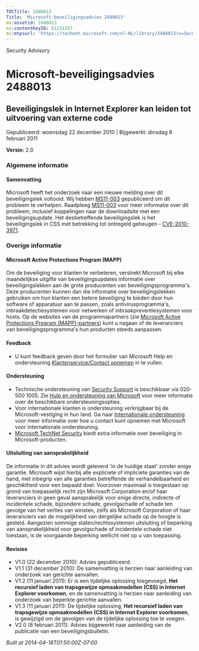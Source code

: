 ```yaml
---
TOCTitle: 2488013
Title: 'Microsoft-beveiligingsadvies 2488013'
ms:assetid: 2488013
ms:contentKeyID: 61231357
ms:mtpsurl: 'https://technet.microsoft.com/nl-NL/library/2488013(v=Security.10)'
---
```


Security Advisory

Microsoft-beveiligingsadvies 2488013
====================================

Beveiligingslek in Internet Explorer kan leiden tot uitvoering van externe code
-------------------------------------------------------------------------------

Gepubliceerd: woensdag 22 december 2010 | Bijgewerkt: dinsdag 8 februari 2011

**Versie:** 2.0

### Algemene informatie

#### Samenvatting

Microsoft heeft het onderzoek naar een nieuwe melding over dit beveiligingslek voltooid. Wij hebben [MS11-003](http://technet.microsoft.com/security/bulletin/ms11-003) gepubliceerd om dit probleem te verhelpen. Raadpleeg [MS11-003](http://technet.microsoft.com/security/bulletin/ms11-003) voor meer informatie over dit probleem, inclusief koppelingen naar de downloadsite met een beveiligingsupdate. Het desbetreffende beveiligingslek is het beveiligingslek in CSS met betrekking tot ontregeld geheugen - [CVE-2010-3971](http://www.cve.mitre.org/cgi-bin/cvename.cgi?name=cve-2010-3971).

### Overige informatie

#### Microsoft Active Protections Program (MAPP)

Om de beveiliging voor klanten te verbeteren, verstrekt Microsoft bij elke maandelijkse uitgifte van beveiligingsupdates informatie over beveiligingslekken aan de grote producenten van beveiligingsprogramma's. Deze producenten kunnen dan die informatie over beveiligingslekken gebruiken om hun klanten een betere beveiliging te bieden door hun software of apparatuur aan te passen, zoals antivirusprogramma's, inbraakdetectiesystemen voor netwerken of inbraakpreventiesystemen voor hosts. Op de websites van de programmapartners (zie [Microsoft Active Protections Program (MAPP)-partners](http://www.microsoft.com/security/msrc/mapp/partners.mspx)) kunt u nagaan of de leveranciers van beveiligingsprogramma's hun producten steeds aanpassen.

#### Feedback

-   U kunt feedback geven door het formulier van Microsoft Help en ondersteuning [Klantenservice/Contact opnemen](https://support.microsoft.com/common/survey.aspx?scid=sw;en;1257&amp;showpage=1&amp;ws=technet&amp;sd=tech) in te vullen.

#### Ondersteuning

-   Technische ondersteuning van [Security Support](http://go.microsoft.com/fwlink/?linkid=21131) is beschikbaar via 020-500 1005. Zie [Hulp en ondersteuning van Microsoft](http://support.microsoft.com/) voor meer informatie over de beschikbare ondersteuningsopties.
-   Voor internationale klanten is ondersteuning verkrijgbaar bij de Microsoft-vestiging in hun land. Ga naar [Internationale ondersteuning](http://go.microsoft.com/fwlink/?linkid=21155) voor meer informatie over hoe u contact kunt opnemen met Microsoft voor internationale ondersteuning.
-   [Microsoft TechNet Security](http://go.microsoft.com/fwlink/?linkid=21132) biedt extra informatie over beveiliging in Microsoft-producten.

#### Uitsluiting van aansprakelijkheid

De informatie in dit advies wordt geleverd 'in de huidige staat' zonder enige garantie. Microsoft wijst hierbij alle expliciete of impliciete garanties van de hand, met inbegrip van alle garanties betreffende de verhandelbaarheid en geschiktheid voor een bepaald doel. Voorzover maximaal is toegestaan op grond van toepasselijk recht zijn Microsoft Corporation en/of haar leveranciers in geen geval aansprakelijk voor enige directe, indirecte of incidentele schade, bijzondere schade, gevolgschade of schade ten gevolge van het verlies van winsten, zelfs als Microsoft Corporation of haar leveranciers van de mogelijkheid van dergelijke schade op de hoogte is gesteld. Aangezien sommige staten/rechtssystemen uitsluiting of beperking van aansprakelijkheid voor gevolgschade of incidentele schade niet toestaan, is de voorgaande beperking wellicht niet op u van toepassing.

#### Revisies

-   V1.0 (22 december 2010): Advies gepubliceerd.
-   V1.1 (31 december 2010): De samenvatting is herzien naar aanleiding van onderzoek van gerichte aanvallen.
-   V1.2 (11 januari 2011): Er is een tijdelijke oplossing toegevoegd, **Het recursief laden van trapsgewijze opmaakmodellen (CSS) in Internet Explorer voorkomen**, en de samenvatting is herzien naar aanleiding van onderzoek van beperkte gerichte aanvallen.
-   V1.3 (11 januari 2011): De tijdelijke oplossing, **Het recursief laden van trapsgewijze opmaakmodellen (CSS) in Internet Explorer voorkomen**, is gewijzigd om de gevolgen van de tijdelijke oplossing toe te voegen.
-   V2.0 (8 februari 2011): Advies bijgewerkt naar aanleiding van de publicatie van een beveiligingsbulletin.

*Built at 2014-04-18T01:50:00Z-07:00*
